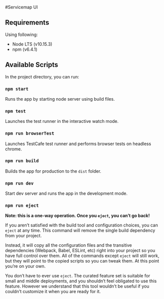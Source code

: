 #Servicemap UI

## Requirements 
Using following:
* Node LTS (v10.15.3)
* npm (v6.4.1)

## Available Scripts

In the project directory, you can run:

### `npm start`

Runs the app by starting node server using build files.

### `npm test`

Launches the test runner in the interactive watch mode.<br>

### `npm run browserTest`

Launches TestCafe test runner and performs browser tests on headless chrome.

### `npm run build`

Builds the app for production to the `dist` folder.<br>

### `npm run dev`

Start dev server and runs the app in the development mode.<br>


### `npm run eject`

**Note: this is a one-way operation. Once you `eject`, you can’t go back!**

If you aren’t satisfied with the build tool and configuration choices, you can `eject` at any time. This command will remove the single build dependency from your project.

Instead, it will copy all the configuration files and the transitive dependencies (Webpack, Babel, ESLint, etc) right into your project so you have full control over them. All of the commands except `eject` will still work, but they will point to the copied scripts so you can tweak them. At this point you’re on your own.

You don’t have to ever use `eject`. The curated feature set is suitable for small and middle deployments, and you shouldn’t feel obligated to use this feature. However we understand that this tool wouldn’t be useful if you couldn’t customize it when you are ready for it.

